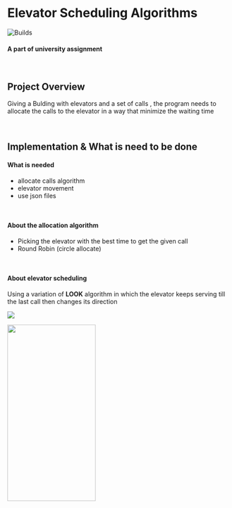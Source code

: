 # **Elevator Scheduling Algorithms**
![Builds](https://github.com/project-chip/connectedhomeip/workflows/Builds/badge.svg)
#### A part of university assignment 


</br>



## Project Overview
Giving a Bulding with elevators and a set of calls , the program needs to allocate the calls to the elevator in a way that minimize the waiting time


</br>

## Implementation & What is need to be done

#### What is needed 
- allocate calls algorithm 
- elevator movement 
- use json files 

</br>

#### About the allocation algorithm
- Picking the elevator with the best time to get the given call 
- Round Robin (circle allocate)

</br>

#### About elevator scheduling
Using a variation of **LOOK** algorithm in which the elevator keeps serving till the last call then changes its direction 



![](https://www.engineering.columbia.edu/files/seas/styles/816x460/public/content/cs_image/2021/05/newtemplate.jpg?itok=PMitgeiw )

<img src="https://www.engineering.columbia.edu/files/seas/styles/816x460/public/content/cs_image/2021/05/newtemplate.jpg?itok=PMitgeiw" width="200" height="400" />
